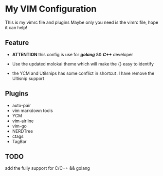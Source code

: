 # My VIM Configuration
This is my vimrc file and plugins
Maybe only you need is the vimrc file, hope it can help!

## Feature
* __ATTENTION__ this config is use for ___golang___ && ___C++___  developer 

* Use the updated molokai theme which will make the {} easy to identify

* the YCM and Utilsnips has some conflict in shortcut .I have remove the Ultisnip support 

## Plugins
* auto-pair
* vim markdown tools
* YCM 
* vim-airline
* vim-go 
* NERDTree
* ctags
* TagBar

## TODO 
add the fully support for C/C++ && golang
